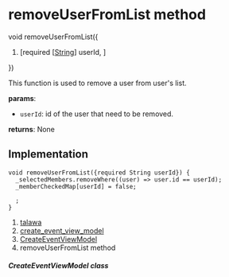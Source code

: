 
<div>

# removeUserFromList method

</div>


void removeUserFromList({

1.  [required
    [[String](https://api.flutter.dev/flutter/dart-core/String-class.md)]
    userId, ]

})



This function is used to remove a user from user\'s list.

**params**:

-   `userId`: id of the user that need to be removed.

**returns**: None



## Implementation

``` language-dart
void removeUserFromList({required String userId}) {
  _selectedMembers.removeWhere((user) => user.id == userId);
  _memberCheckedMap[userId] = false;

  ;
}
```







1.  [talawa](../../index.md)
2.  [create_event_view_model](../../view_model_after_auth_view_models_event_view_models_create_event_view_model/)
3.  [CreateEventViewModel](../../view_model_after_auth_view_models_event_view_models_create_event_view_model/CreateEventViewModel-class.md)
4.  removeUserFromList method

##### CreateEventViewModel class







